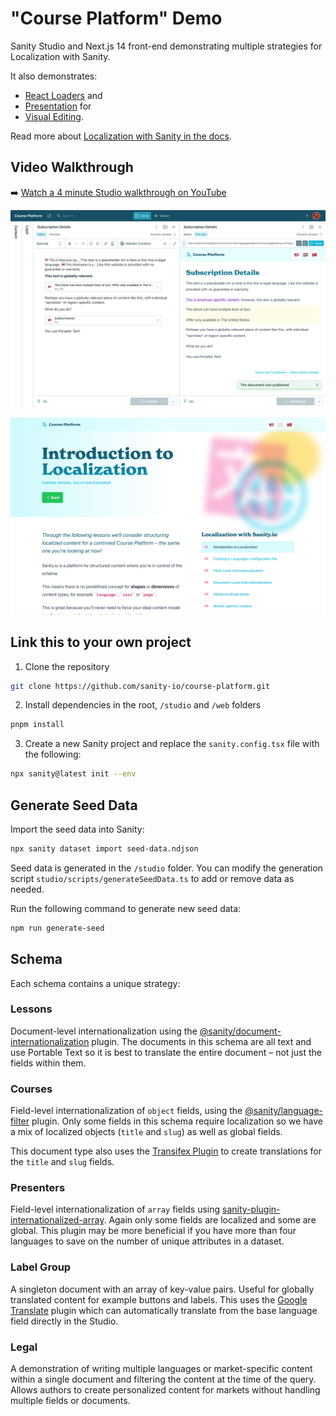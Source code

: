 # "Course Platform" Demo

Sanity Studio and Next.js 14 front-end demonstrating multiple strategies for Localization with Sanity.

It also demonstrates:

- [React Loaders](https://www.sanity.io/docs/loaders-and-overlays) and
- [Presentation](https://www.sanity.io/docs/presentation) for
- [Visual Editing](https://www.sanity.io/docs/visual-editing).

Read more about [Localization with Sanity in the docs](https://www.sanity.io/docs/localization).

## Video Walkthrough

➡️ [Watch a 4 minute Studio walkthrough on YouTube](https://www.youtube.com/watch?v=6acLvAvvG2w)

![Course Platform Studio](./img/course-platform-studio.png)

![Course Platform Website](./img/course-platform-website.png)

## Link this to your own project

1. Clone the repository

```bash
git clone https://github.com/sanity-io/course-platform.git
```

2. Install dependencies in the root, `/studio` and `/web` folders

```bash
pnpm install
```

3. Create a new Sanity project and replace the `sanity.config.tsx` file with the following:

```bash
npx sanity@latest init --env
```

## Generate Seed Data

Import the seed data into Sanity:

```bash
npx sanity dataset import seed-data.ndjson
```

Seed data is generated in the `/studio` folder. You can modify the generation script `studio/scripts/generateSeedData.ts` to add or remove data as needed.

Run the following command to generate new seed data:

```bash
npm run generate-seed
```

## Schema

Each schema contains a unique strategy:

### Lessons

Document-level internationalization using the [@sanity/document-internationalization](https://www.npmjs.com/package/@sanity/document-internationalization) plugin. The documents in this schema are all text and use Portable Text so it is best to translate the entire document – not just the fields within them.

### Courses

Field-level internationalization of `object` fields, using the [@sanity/language-filter](https://www.npmjs.com/package/@sanity/language-filter) plugin. Only some fields in this schema require localization so we have a mix of localized objects (`title` and `slug`) as well as global fields.

This document type also uses the [Transifex Plugin](https://www.sanity.io/plugins/sanity-plugin-transifex) to create translations for the `title` and `slug` fields.

### Presenters

Field-level internationalization of `array` fields using [sanity-plugin-internationalized-array](https://www.npmjs.com/package/sanity-plugin-internationalized-array). Again only some fields are localized and some are global. This plugin may be more beneficial if you have more than four languages to save on the number of unique attributes in a dataset.

### Label Group

A singleton document with an array of key-value pairs. Useful for globally translated content for example buttons and labels. This uses the [Google Translate](https://www.sanity.io/plugins/sanity-plugin-google-translate) plugin which can automatically translate from the base language field directly in the Studio.

### Legal

A demonstration of writing multiple languages or market-specific content within a single document and filtering the content at the time of the query. Allows authors to create personalized content for markets without handling multiple fields or documents.
